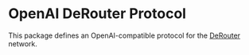 # OpenAI DeRouter Protocol

This package defines an OpenAI-compatible protocol for the [DeRouter](https://derouter.org) network.
